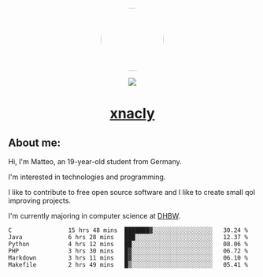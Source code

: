 <p align="center">
  <img style="border-radius: 100px" width="128" height="128" src="https://avatars.githubusercontent.com/u/47723417?v=4"/>
</p>
<p align="center">
  <img src="https://komarev.com/ghpvc/?username=xnacly&&style=flat-square"/>
</p>

<h1 align="center"><a href="https://xnacly.me/"> xnacly</a> </h1>

<h2> About me:</h2>

<p>Hi, I'm Matteo, an 19-year-old student from Germany. </p>
<p>I'm interested in technologies and programming.</p>
<p>I like to contribute to free open source software and I like to create small qol improving projects.</p>
<p>I'm currently majoring in computer science at <a href="https://www.dhbw.de/startseite">DHBW</a>.</p>

<!--START_SECTION:waka-->

```text
C                15 hrs 48 mins  ███████▓░░░░░░░░░░░░░░░░░   30.24 %
Java             6 hrs 28 mins   ███░░░░░░░░░░░░░░░░░░░░░░   12.37 %
Python           4 hrs 12 mins   ██░░░░░░░░░░░░░░░░░░░░░░░   08.06 %
PHP              3 hrs 30 mins   █▓░░░░░░░░░░░░░░░░░░░░░░░   06.72 %
Markdown         3 hrs 11 mins   █▓░░░░░░░░░░░░░░░░░░░░░░░   06.10 %
Makefile         2 hrs 49 mins   █▒░░░░░░░░░░░░░░░░░░░░░░░   05.41 %
```

<!--END_SECTION:waka-->
